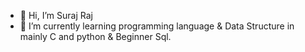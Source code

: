 - 👋 Hi, I’m  Suraj Raj   
- 🌱 I’m currently learning programming language & Data Structure in mainly C and python & Beginner Sql.

 


<!---
suraj-raj11/suraj-raj11 is a ✨ special ✨ repository because its `README.md` (this file) appears on your GitHub profile.
You can click the Preview link to take a look at your changes.
--->
